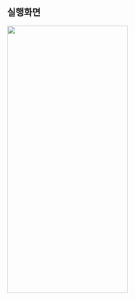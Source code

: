 ## 실행화면

<img src="https://github.com/j-miiin/Flutter_Study_Nomad/assets/62470991/10c0804b-aeca-42e6-b5e6-0552c71fc0b7" width="280" height="620"/>